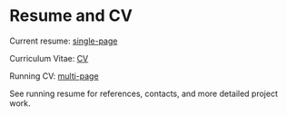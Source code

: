 # Resume and CV

Current resume: [single-page](Eckels_Resume.pdf)

Curriculum Vitae: [CV](Eckels_CV.pdf)

Running CV: [multi-page](Resume_extended.pdf)

See running resume for references, contacts, and more detailed project work.
